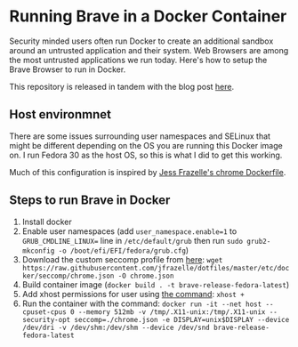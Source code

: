# Running Brave in a Docker Container

Security minded users often run Docker to create an additional sandbox around an
untrusted application and their system. Web Browsers are among the most
untrusted applications we run today. Here's how to setup the Brave Browser to
run in Docker.

This repository is released in tandem with the blog post
[here](https://mbacchi.github.io/2019/09/09/brave-in-docker.html).

## Host environmnet

There are some issues surrounding user namespaces and SELinux that might be different
depending on the OS you are running this Docker image on. I run Fedora 30 as the host
OS, so this is what I did to get this working.

Much of this configuration is inspired by [Jess Frazelle's chrome
Dockerfile](https://github.com/jessfraz/dockerfiles/blob/master/chrome/stable/Dockerfile).

## Steps to run Brave in Docker

1. Install docker
2. Enable user namespaces (add `user_namespace.enable=1` to `GRUB_CMDLINE_LINUX=` line in `/etc/default/grub` then run `sudo grub2-mkconfig -o /boot/efi/EFI/fedora/grub.cfg`)
3. Download the custom seccomp profile from [here](https://raw.githubusercontent.com/jfrazelle/dotfiles/master/etc/docker/seccomp/chrome.json): `wget https://raw.githubusercontent.com/jfrazelle/dotfiles/master/etc/docker/seccomp/chrome.json -O chrome.json`
4. Build container image (`docker build . -t brave-release-fedora-latest`)
5. Add xhost permissions for user using [the command](https://github.com/jessfraz/dockerfiles/issues/65#issuecomment-304463458): `xhost +`
6. Run the container with the command:  `docker run -it --net host --cpuset-cpus 0 --memory 512mb -v /tmp/.X11-unix:/tmp/.X11-unix --security-opt seccomp=./chrome.json -e DISPLAY=unix$DISPLAY --device /dev/dri -v /dev/shm:/dev/shm --device /dev/snd brave-release-fedora-latest`

